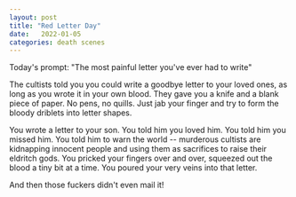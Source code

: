```yaml
---
layout: post
title: "Red Letter Day"
date:   2022-01-05
categories: death scenes
---
```

Today's prompt: "The most painful letter you've ever had to write"

The cultists told you you could write a goodbye letter to your loved ones, as long as you wrote it in your own blood. They gave you a knife and a blank piece of paper. No pens, no quills. Just jab your finger and try to form the bloody driblets into letter shapes.

You wrote a letter to your son. You told him you loved him. You told him you missed him. You told him to warn the world -- murderous cultists are kidnapping innocent people and using them as sacrifices to raise their eldritch gods. You pricked your fingers over and over, squeezed out the blood a tiny bit at a time. You poured your very veins into that letter.

And then those fuckers didn't even mail it!
